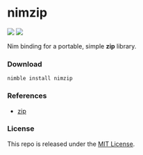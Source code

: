 # nimzip

[![](https://img.shields.io/github/v/tag/thechampagne/nimzip?label=version)](https://github.com/thechampagne/nimzip/releases/latest) [![](https://img.shields.io/github/license/thechampagne/nimzip)](https://github.com/thechampagne/nimzip/blob/main/LICENSE)

Nim binding for a portable, simple **zip** library.

### Download

```
nimble install nimzip
```

### References
 - [zip](https://github.com/kuba--/zip)

### License

This repo is released under the [MIT License](https://github.com/thechampagne/nimzip/blob/main/LICENSE).
